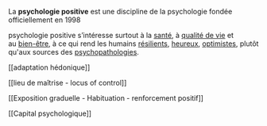 La **psychologie positive** est une discipline de la psychologie fondée officiellement en 1998

psychologie positive s’intéresse surtout à la [santé](https://fr.wikipedia.org/wiki/Sant%C3%A9_mentale), à [qualité de vie](https://fr.wikipedia.org/wiki/Qualit%C3%A9_de_vie) et au [bien-être](https://fr.wikipedia.org/wiki/Bien-%C3%AAtre), à ce qui rend les humains [résilients](https://fr.wikipedia.org/wiki/R%C3%A9silience_(psychologie)), [heureux](https://fr.wikipedia.org/wiki/Bonheur), [optimistes](https://fr.wikipedia.org/wiki/Optimisme), plutôt qu'aux sources des [psychopathologies](https://fr.wikipedia.org/wiki/Psychopathologie).

[[adaptation hédonique]]

[[lieu de maîtrise - locus of control]]

[[Exposition graduelle - Habituation - renforcement positif]]

[[Capital psychologique]]